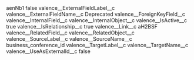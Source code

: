 <?xml version="1.0" encoding="UTF-8"?>
<CustomMetadata xmlns="http://soap.sforce.com/2006/04/metadata" xmlns:xsi="http://www.w3.org/2001/XMLSchema-instance" xmlns:xsd="http://www.w3.org/2001/XMLSchema">
    <label>aenNb1</label>
    <protected>false</protected>
    <values>
        <field>valence__ExternalFieldLabel__c</field>
        <value xsi:nil="true"/>
    </values>
    <values>
        <field>valence__ExternalFieldName__c</field>
        <value xsi:type="xsd:string">Deprecated</value>
    </values>
    <values>
        <field>valence__ForeignKeyField__c</field>
        <value xsi:nil="true"/>
    </values>
    <values>
        <field>valence__InternalField__c</field>
        <value xsi:nil="true"/>
    </values>
    <values>
        <field>valence__InternalObject__c</field>
        <value xsi:nil="true"/>
    </values>
    <values>
        <field>valence__IsActive__c</field>
        <value xsi:type="xsd:boolean">true</value>
    </values>
    <values>
        <field>valence__IsRelationship__c</field>
        <value xsi:type="xsd:boolean">true</value>
    </values>
    <values>
        <field>valence__Link__c</field>
        <value xsi:type="xsd:string">aH2BSF</value>
    </values>
    <values>
        <field>valence__RelatedField__c</field>
        <value xsi:nil="true"/>
    </values>
    <values>
        <field>valence__RelatedObject__c</field>
        <value xsi:nil="true"/>
    </values>
    <values>
        <field>valence__SourceLabel__c</field>
        <value xsi:nil="true"/>
    </values>
    <values>
        <field>valence__SourceName__c</field>
        <value xsi:type="xsd:string">business_conference_id</value>
    </values>
    <values>
        <field>valence__TargetLabel__c</field>
        <value xsi:nil="true"/>
    </values>
    <values>
        <field>valence__TargetName__c</field>
        <value xsi:nil="true"/>
    </values>
    <values>
        <field>valence__UseAsExternalId__c</field>
        <value xsi:type="xsd:boolean">false</value>
    </values>
</CustomMetadata>

